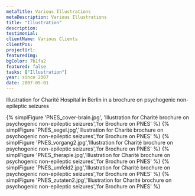 ```yaml
---
metaTitle: Various Illustrations
metaDescription: Various Illustrations
title: "Illustration"
description:
testimonial: 
clientName: Various Clients
clientPos: 
projectUrl: 
featuredImg:
bgColor: 7b1fa2
featured: false
tasks: ["Illustration"]
year: since 2007
date: 2007-05-01
---
```


Illustration for Charité Hospital in Berlin in a brochure on psychogenic non-epileptic seizures
<div class="grid grid-cols-1 md:grid-cols-2 gap-4">
{% simplFigure 'PNES_cover-brain.jpg', 'Illustration for Charité brochure on psychogenic non-epileptic seizures','for Brochure on PNES' %}
{% simplFigure 'PNES_segel.jpg','Illustration for Charité brochure on psychogenic non-epileptic seizures','for Brochure on PNES' %}
{% simplFigure 'PNES_vorgang2.jpg','Illustration for Charité brochure on psychogenic non-epileptic seizures','for Brochure on PNES' %}
{% simplFigure 'PNES_therapie.jpg','Illustration for Charité brochure on psychogenic non-epileptic seizures','for Brochure on PNES' %}
{% simplFigure 'PNES_umfeld2.jpg','Illustration for Charité brochure on psychogenic non-epileptic seizures','for Brochure on PNES' %}
{% simplFigure 'PNES_zutaten2.jpg','Illustration for Charité brochure on psychogenic non-epileptic seizures','for Brochure on PNES' %}
</div>

